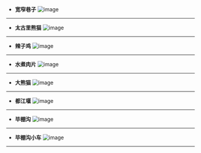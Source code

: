 - **宽窄巷子**
![image](https://github.com/YurongChen1998/YurongChen1998.github.io/blob/gh-pages/img/Photo/Chengdu%20City/DSC01829.JPG)
---
- **太古里熊猫**
![image](https://github.com/YurongChen1998/YurongChen1998.github.io/blob/gh-pages/img/Photo/Chengdu%20City/DSC01882.JPG)
---
- **辣子鸡**
![image](https://github.com/YurongChen1998/YurongChen1998.github.io/blob/gh-pages/img/Photo/Chengdu%20City/DSC01911.JPG)
---
- **水煮肉片**
![image](https://github.com/YurongChen1998/YurongChen1998.github.io/blob/gh-pages/img/Photo/Chengdu%20City/DSC01914.JPG)
---
- **大熊猫**
![image](https://github.com/YurongChen1998/YurongChen1998.github.io/blob/gh-pages/img/Photo/Chengdu%20City/DSC01957.JPG)
---
- **都江堰**
![image](https://github.com/YurongChen1998/YurongChen1998.github.io/blob/gh-pages/img/Photo/Chengdu%20City/DSC02000.JPG)
---
- **毕棚沟**
![image](https://github.com/YurongChen1998/YurongChen1998.github.io/blob/gh-pages/img/Photo/Chengdu%20City/DSC02058.JPG)
---
- **毕棚沟小车**
![image](https://github.com/YurongChen1998/YurongChen1998.github.io/blob/gh-pages/img/Photo/Chengdu%20City/DSC02075.JPG)
---


